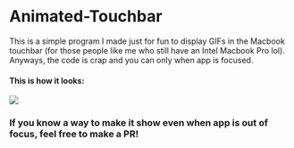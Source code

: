 # Animated-Touchbar

This is a simple program I made just for fun to display GIFs in the Macbook touchbar
(for those people like me who still have an Intel Macbook Pro lol). Anyways, the code
is crap and you can only when app is focused.

#### This is how it looks:

![](IMG_4998.jpg)

### If you know a way to make it show even when app is out of focus, feel free to make a PR!
